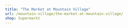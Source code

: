 ```yaml
---
title: "The Market at Mountain Village"
url: /mountain-village/the-market-at-mountain-village/
shop: Supermarkt
---
```

